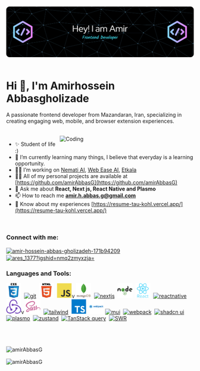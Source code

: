 [![MasterHead](./github-header-banner.png)](https://resume-tau-kohl.vercel.app)
<br />
<br />
<h1 align="left">Hi 👋, I'm Amirhossein Abbasgholizade</h1>
<p align="left">A passionate frontend developer from Mazandaran, Iran, specializing in creating engaging web, mobile, and browser extension experiences.</p>
 <br />
<img align="right" alt="Coding" width="360" src="https://www.lambdatest.com/resources/images/news24.gif">

- ✨ Student of life :)
- 🌱 I’m currently learning many things, I believe that everyday is a learning opportunity.
- 👷‍♂️ I’m working on [Nemati AI](https://nemati.ai/), [Web Ease AI](https://chromewebstore.google.com/detail/web-ease-ai-chatgpt-ai-as/kdjcjiijhjhcpbpcnlakjhbaadioecde?hl=en-US&utm_source=ext_sidebar), [Etkala](https://etkala.ir/)
- 👨‍💻 All of my personal projects are available at [https://github.com/amirAbbasG](https://github.com/amirAbbasG)
- 💬 Ask me about **React, Next js, React Native and Plasmo**
- 📫 How to reach me **amir.h.abbas.g@gmail.com**
- 📄 Know about my experiences [https://resume-tau-kohl.vercel.app/](https://resume-tau-kohl.vercel.app/)

<br />
<h3 align="left">Connect with me:</h3>
<p align="left">
<a href="https://www.linkedin.com/in/amir-hossein-abbasgholizade-9a422b13b" target="blank"><img align="center" src="https://raw.githubusercontent.com/rahuldkjain/github-profile-readme-generator/master/src/images/icons/Social/linked-in-alt.svg" alt="amir-hossein-abbas-gholizadeh-171b94209" height="30" width="40" /></a>&nbsp;
<a href="https://instagram.com/ares_1377?igshid=nmq2zmyxzja=" target="blank"><img align="center" src="https://raw.githubusercontent.com/rahuldkjain/github-profile-readme-generator/master/src/images/icons/Social/instagram.svg" alt="ares_1377?igshid=nmq2zmyxzja=" height="30" width="40" /></a>
</p>

<h3 align="left">Languages and Tools:</h3>
<a href="https://www.w3schools.com/css/" target="_blank" rel="noreferrer"><img src="https://raw.githubusercontent.com/devicons/devicon/master/icons/css3/css3-original-wordmark.svg" alt="css3" width="40" height="40" /></a>&nbsp;   
<a href="https://git-scm.com/" target="_blank" rel="noreferrer"><img src="https://www.vectorlogo.zone/logos/git-scm/git-scm-icon.svg" alt="git" width="40" height="40"/></a>&nbsp;
<a href="https://www.w3.org/html/" target="_blank" rel="noreferrer"><img src="https://raw.githubusercontent.com/devicons/devicon/master/icons/html5/html5-original-wordmark.svg" alt="html5" width="40" height="40"/></a>&nbsp;
<a href="https://developer.mozilla.org/en-US/docs/Web/JavaScript" target="_blank" rel="noreferrer"><img src="https://raw.githubusercontent.com/devicons/devicon/master/icons/javascript/javascript-original.svg" alt="javascript" width="40" height="40"/></a>v
<a href="https://www.mongodb.com/" target="_blank" rel="noreferrer"><img src="https://raw.githubusercontent.com/devicons/devicon/master/icons/mongodb/mongodb-original-wordmark.svg" alt="mongodb" width="40" height="40"/></a>&nbsp; 
<a href="https://nextjs.org/" target="_blank" rel="noreferrer"><img src="https://cdn.worldvectorlogo.com/logos/nextjs-2.svg" alt="nextjs" width="40" height="40"/></a>&nbsp;
<a href="https://nodejs.org" target="_blank" rel="noreferrer"><img src="https://raw.githubusercontent.com/devicons/devicon/master/icons/nodejs/nodejs-original-wordmark.svg" alt="nodejs" width="40" height="40"/></a>&nbsp;
<a href="https://reactjs.org/" target="_blank" rel="noreferrer"><img src="https://raw.githubusercontent.com/devicons/devicon/master/icons/react/react-original-wordmark.svg" alt="react" width="40" height="40"/></a>&nbsp;
<a href="https://reactnative.dev/" target="_blank" rel="noreferrer"><img src="https://reactnative.dev/img/header_logo.svg" alt="reactnative" width="40" height="40"/></a>&nbsp;
<a href="https://redux.js.org" target="_blank" rel="noreferrer"><img src="https://raw.githubusercontent.com/devicons/devicon/master/icons/redux/redux-original.svg" alt="redux" width="40" height="40"/></a>v
<a href="https://sass-lang.com" target="_blank" rel="noreferrer"><img src="https://raw.githubusercontent.com/devicons/devicon/master/icons/sass/sass-original.svg" alt="sass" width="40" height="40"/></a>&nbsp;
<a href="https://tailwindcss.com/" target="_blank" rel="noreferrer"><img src="https://www.vectorlogo.zone/logos/tailwindcss/tailwindcss-icon.svg" alt="tailwind" width="40" height="40"/></a>&nbsp;
<a href="https://www.typescriptlang.org/" target="_blank" rel="noreferrer"><img src="https://raw.githubusercontent.com/devicons/devicon/master/icons/typescript/typescript-original.svg" alt="typescript" width="40" height="40"/></a>&nbsp;
<a href="https://webpack.js.org" target="_blank" rel="noreferrer"><img src="https://raw.githubusercontent.com/devicons/devicon/d00d0969292a6569d45b06d3f350f463a0107b0d/icons/webpack/webpack-original-wordmark.svg" alt="webpack" width="40" height="40"/></a>
<a href="https://mui.com" target="_blank" rel="noreferrer"><img src="https://mui.com/static/logo.png" alt="mui" width="40" height="40"/></a>&nbsp;
<a href="https://sass-lang.com" target="_blank" rel="noreferrer"><img src="https://sass-lang.com/assets/img/logos/logo.svg" alt="webpack" width="40" height="40"/></a>&nbsp;
<a href="https://ui.shadcn.com/" target="_blank" rel="noreferrer"><img src="https://avatars.githubusercontent.com/u/139895814?s=48&v=4" alt="shadcn ui" width="40" height="40"/></a>&nbsp;
<a href="https://www.plasmo.com/" target="_blank" rel="noreferrer"><img src="https://avatars.githubusercontent.com/u/96090470?s=40&v=4" alt="plasmo" width="40" height="40"/></a>&nbsp;
<a href="https://zustand-demo.pmnd.rs/" target="_blank" rel="noreferrer"><img src="https://avatars.githubusercontent.com/u/45790596?s=48&v=4" alt="zustand" width="40" height="40"/></a>&nbsp;
<a href="https://tanstack.com/" target="_blank" rel="noreferrer"><img src="https://avatars.githubusercontent.com/u/72518640?s=48&v=4" alt="TanStack query" width="40" height="40"/></a>&nbsp;
<a href="https://swr.vercel.app/" target="_blank" rel="noreferrer"><img src="https://avatars.githubusercontent.com/u/14985020?s=48&v=4" alt="SWR" width="40" height="40"/></a>&nbsp;
<br/>
<br/>
<br/>
<br />
<p><img align="center" src="https://github-readme-stats.vercel.app/api/top-langs?username=amirAbbasG&show_icons=true&locale=en&layout=compact&theme=tokyonight" alt="amirAbbasG" /></p>
<p><img align="center" src="https://github-readme-streak-stats.herokuapp.com/?user=amirAbbasG&&theme=tokyonight" alt="amirAbbasG" /></p>


